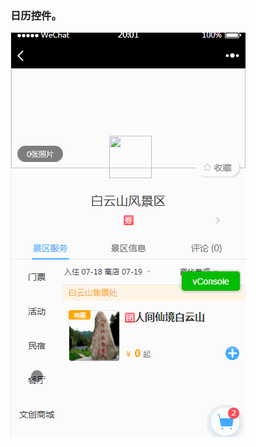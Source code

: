 ### 日历控件。

![输入图片说明](https://github.com/Qiuziscorpio/calendar/blob/master/img/calendar.gif?raw=true"在这里输入图片标题")